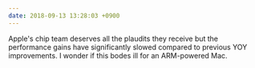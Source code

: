 ```yaml
---
date: 2018-09-13 13:28:03 +0900
---
```

Apple's chip team deserves all the plaudits they receive but the performance gains have significantly slowed compared to previous YOY improvements. I wonder if this bodes ill for an ARM-powered Mac.
